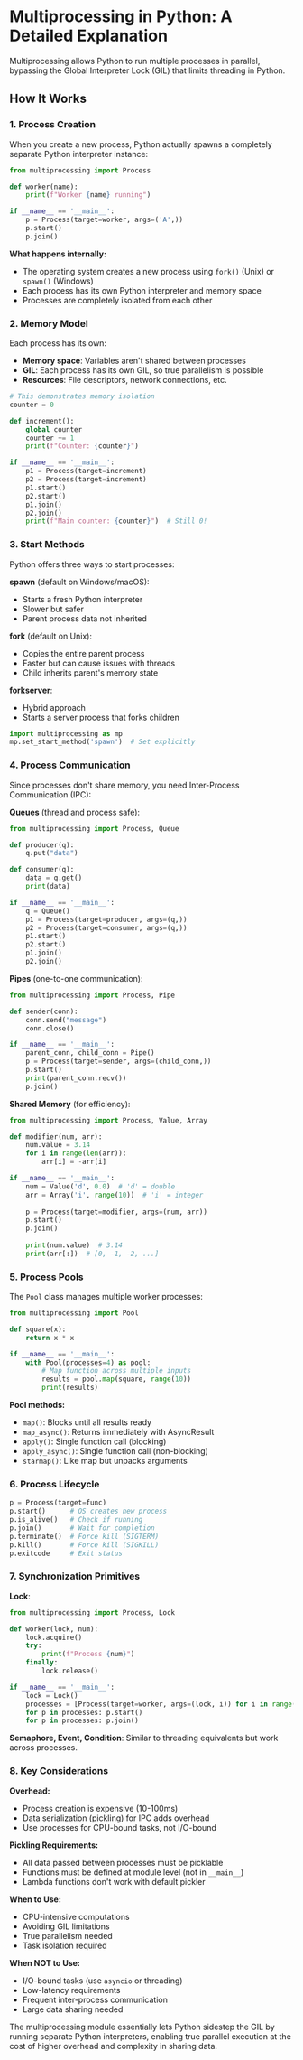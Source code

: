 # Multiprocessing in Python: A Detailed Explanation

Multiprocessing allows Python to run multiple processes in parallel, bypassing the Global Interpreter Lock (GIL) that limits threading in Python.

## How It Works

### **1. Process Creation**

When you create a new process, Python actually spawns a completely separate Python interpreter instance:

```python
from multiprocessing import Process

def worker(name):
    print(f"Worker {name} running")

if __name__ == '__main__':
    p = Process(target=worker, args=('A',))
    p.start()
    p.join()
```

**What happens internally:**
- The operating system creates a new process using `fork()` (Unix) or `spawn()` (Windows)
- Each process has its own Python interpreter and memory space
- Processes are completely isolated from each other

### **2. Memory Model**

Each process has its own:
- **Memory space**: Variables aren't shared between processes
- **GIL**: Each process has its own GIL, so true parallelism is possible
- **Resources**: File descriptors, network connections, etc.

```python
# This demonstrates memory isolation
counter = 0

def increment():
    global counter
    counter += 1
    print(f"Counter: {counter}")

if __name__ == '__main__':
    p1 = Process(target=increment)
    p2 = Process(target=increment)
    p1.start()
    p2.start()
    p1.join()
    p2.join()
    print(f"Main counter: {counter}")  # Still 0!
```

### **3. Start Methods**

Python offers three ways to start processes:

**spawn** (default on Windows/macOS):
- Starts a fresh Python interpreter
- Slower but safer
- Parent process data not inherited

**fork** (default on Unix):
- Copies the entire parent process
- Faster but can cause issues with threads
- Child inherits parent's memory state

**forkserver**:
- Hybrid approach
- Starts a server process that forks children

```python
import multiprocessing as mp
mp.set_start_method('spawn')  # Set explicitly
```

### **4. Process Communication**

Since processes don't share memory, you need Inter-Process Communication (IPC):

**Queues** (thread and process safe):
```python
from multiprocessing import Process, Queue

def producer(q):
    q.put("data")

def consumer(q):
    data = q.get()
    print(data)

if __name__ == '__main__':
    q = Queue()
    p1 = Process(target=producer, args=(q,))
    p2 = Process(target=consumer, args=(q,))
    p1.start()
    p2.start()
    p1.join()
    p2.join()
```

**Pipes** (one-to-one communication):
```python
from multiprocessing import Process, Pipe

def sender(conn):
    conn.send("message")
    conn.close()

if __name__ == '__main__':
    parent_conn, child_conn = Pipe()
    p = Process(target=sender, args=(child_conn,))
    p.start()
    print(parent_conn.recv())
    p.join()
```

**Shared Memory** (for efficiency):
```python
from multiprocessing import Process, Value, Array

def modifier(num, arr):
    num.value = 3.14
    for i in range(len(arr)):
        arr[i] = -arr[i]

if __name__ == '__main__':
    num = Value('d', 0.0)  # 'd' = double
    arr = Array('i', range(10))  # 'i' = integer
    
    p = Process(target=modifier, args=(num, arr))
    p.start()
    p.join()
    
    print(num.value)  # 3.14
    print(arr[:])  # [0, -1, -2, ...]
```

### **5. Process Pools**

The `Pool` class manages multiple worker processes:

```python
from multiprocessing import Pool

def square(x):
    return x * x

if __name__ == '__main__':
    with Pool(processes=4) as pool:
        # Map function across multiple inputs
        results = pool.map(square, range(10))
        print(results)
```

**Pool methods:**
- `map()`: Blocks until all results ready
- `map_async()`: Returns immediately with AsyncResult
- `apply()`: Single function call (blocking)
- `apply_async()`: Single function call (non-blocking)
- `starmap()`: Like map but unpacks arguments

### **6. Process Lifecycle**

```python
p = Process(target=func)
p.start()      # OS creates new process
p.is_alive()   # Check if running
p.join()       # Wait for completion
p.terminate()  # Force kill (SIGTERM)
p.kill()       # Force kill (SIGKILL)
p.exitcode     # Exit status
```

### **7. Synchronization Primitives**

**Lock**:
```python
from multiprocessing import Process, Lock

def worker(lock, num):
    lock.acquire()
    try:
        print(f"Process {num}")
    finally:
        lock.release()

if __name__ == '__main__':
    lock = Lock()
    processes = [Process(target=worker, args=(lock, i)) for i in range(5)]
    for p in processes: p.start()
    for p in processes: p.join()
```

**Semaphore, Event, Condition**: Similar to threading equivalents but work across processes.

### **8. Key Considerations**

**Overhead:**
- Process creation is expensive (10-100ms)
- Data serialization (pickling) for IPC adds overhead
- Use processes for CPU-bound tasks, not I/O-bound

**Pickling Requirements:**
- All data passed between processes must be picklable
- Functions must be defined at module level (not in `__main__`)
- Lambda functions don't work with default pickler

**When to Use:**
- CPU-intensive computations
- Avoiding GIL limitations
- True parallelism needed
- Task isolation required

**When NOT to Use:**
- I/O-bound tasks (use `asyncio` or threading)
- Low-latency requirements
- Frequent inter-process communication
- Large data sharing needed

The multiprocessing module essentially lets Python sidestep the GIL by running separate Python interpreters, enabling true parallel execution at the cost of higher overhead and complexity in sharing data.